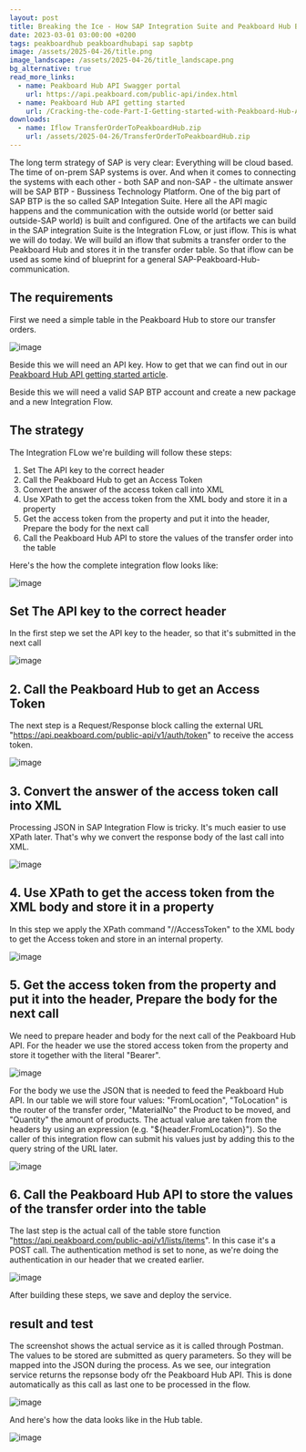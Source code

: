 ```yaml
---
layout: post
title: Breaking the Ice - How SAP Integration Suite and Peakboard Hub Became Best Friends
date: 2023-03-01 03:00:00 +0200
tags: peakboardhub peakboardhubapi sap sapbtp
image: /assets/2025-04-26/title.png
image_landscape: /assets/2025-04-26/title_landscape.png
bg_alternative: true
read_more_links:
  - name: Peakboard Hub API Swagger portal
    url: https://api.peakboard.com/public-api/index.html
  - name: Peakboard Hub API getting started
    url: /Cracking-the-code-Part-I-Getting-started-with-Peakboard-Hub-API.html
downloads:
  - name: Iflow TransferOrderToPeakboardHub.zip
    url: /assets/2025-04-26/TransferOrderToPeakboardHub.zip
---
```

The long term strategy of SAP is very clear: Everything will be cloud based. The time of on-prem SAP systems is over. And when it comes to connecting the systems with each other - both SAP and non-SAP - the ultimate answer will be SAP BTP - Bussiness Technology Platform. One of the big part of SAP BTP is the so called SAP Integation Suite. Here all the API magic happens and the communication with the outside world (or better said outside-SAP world) is built and configured. One of the artifacts we can build in the SAP integration Suite is the Integration FLow, or just iflow. This is what we will do today. We will build an iflow that submits a transfer order to the Peakboard Hub and stores it in the transfer order table. So that iflow can be used as some kind of blueprint for a general SAP-Peakboard-Hub-communication.

## The requirements

First we need a simple table in the Peakboard Hub to store our transfer orders.

![image](/assets/2025-04-26/010.png)

Beside this we will need an API key. How to get that we can find out in our [Peakboard Hub API getting started article](/Cracking-the-code-Part-I-Getting-started-with-Peakboard-Hub-API.html). 

Beside this we will need a valid SAP BTP account and create a new package and a new Integration Flow. 

## The strategy

The Integration FLow we're building will follow these steps:

1. Set The API key to the correct header
2. Call the Peakboard Hub to get an Access Token
3. Convert the answer of the access token call into XML
4. Use XPath to get the access token from the XML body and store it in a property
5. Get the access token from the property and put it into the header, Prepare the body for the next call
6. Call the Peakboard Hub API to store the values of the transfer order into the table

Here's the how the complete integration flow looks like:

![image](/assets/2025-04-26/020.png)

## Set The API key to the correct header

In the first step we set the API key to the header, so that it's submitted in the next call

![image](/assets/2025-04-26/030.png)

## 2. Call the Peakboard Hub to get an Access Token

The next step is a Request/Response block calling the external URL "https://api.peakboard.com/public-api/v1/auth/token" to receive the access token.

![image](/assets/2025-04-26/040.png)

## 3. Convert the answer of the access token call into XML

Processing JSON in SAP Integration Flow is tricky. It's much easier to use XPath later. That's why we convert the response body of the last call into XML.

![image](/assets/2025-04-26/050.png)

## 4. Use XPath to get the access token from the XML body and store it in a property

In this step we apply the XPath command "//AccessToken" to the XML body to get the Access token and store in an internal property.

![image](/assets/2025-04-26/060.png)

## 5. Get the access token from the property and put it into the header, Prepare the body for the next call

We need to prepare header and body for the next call of the Peakboard Hub API. For the header we use the stored access token from the property and store it together with the literal "Bearer".

![image](/assets/2025-04-26/070.png)

For the body we use the JSON that is needed to feed the Peakboard Hub API. In our table we will store four values: "FromLocation", "ToLocation" is the router of the transfer order, "MaterialNo" the Product to be moved, and "Quantity" the amount of products. The actual value are taken from the headers by using an expression (e.g. "${header.FromLocation}"). So the caller of this integration flow can submit his values just by adding this to the query string of the URL later.

![image](/assets/2025-04-26/080.png)

## 6. Call the Peakboard Hub API to store the values of the transfer order into the table

The last step is the actual call of the table store function "https://api.peakboard.com/public-api/v1/lists/items". In this case it's a POST call. The authentication method is set to none, as we're doing the authentication in our header that we created earlier.

![image](/assets/2025-04-26/090.png)

After building these steps, we save and deploy the service.

## result and test

The screenshot shows the actual service as it is called through Postman. The values to be stored are submitted as query parameters. So they will be mapped into the JSON during the process. As we see, our integration service returns the repsonse body ofr the Peakboard Hub API. This is done automatically as this call as last one to be processed in the flow.

![image](/assets/2025-04-26/100.png)

And here's how the data looks like in the Hub table.

![image](/assets/2025-04-26/110.png)


